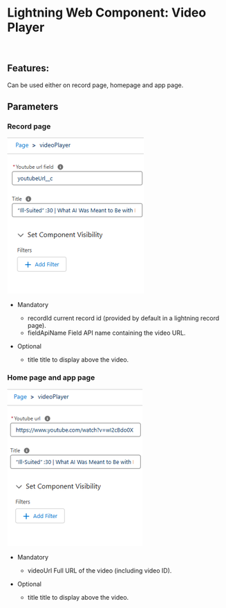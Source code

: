# Lightning Web Component: Video Player

<img src="docs/animation.gif" alt=""/>

## Features:

Can be used either on record page, homepage and app page.

## Parameters

### Record page

<img src="docs/recordPageProperty.png" alt=""/>

- Mandatory

  - recordId current record id (provided by default in a lightning record page).
  - fieldApiName Field API name containing the video URL.

- Optional

  - title title to display above the video.

### Home page and app page

<img src="docs/homePageProperty.png" alt=""/>

- Mandatory

  - videoUrl Full URL of the video (including video ID).

- Optional

  - title title to display above the video.
